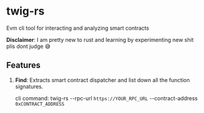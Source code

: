 # twig-rs
Evm cli tool for interacting and analyzing smart contracts

**Disclaimer**: I am pretty new to rust and learning by experimenting new shit plis dont judge :sweat_smile:

## Features
1. **Find**: Extracts smart contract dispatcher and list down all the function signatures.

    cli command: twig-rs --rpc-url `https://YOUR_RPC_URL` --contract-address `0xCONTRACT_ADDRESS`

  
